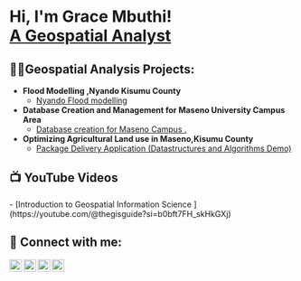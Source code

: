 <h1>Hi, I'm Grace Mbuthi! <br/> <a href="https://www.linkedin.com/in/grace-mbuthi-5a9613360?utm_source=share&utm_campaign=share_via&utm_content=profile&utm_medium=android_app
"> A Geospatial Analyst</a>
<h2>👨‍💻Geospatial Analysis Projects:</h2>

- <b>Flood Modelling ,Nyando Kisumu County</b>
  - [Nyando Flood modelling](https://github.com/GRACEMBUTHI/Flood-Modelling/tree/main)
- <b>Database Creation and Management for Maseno  University Campus Area</b>
  - [Database creation for Maseno Campus .](https://github.com/GRACEMBUTHI/Geodatabase-Creation-and-Management-for-Maseno-Campus-Kisumu./blob/main/README.md)
- <b>Optimizing Agricultural Land use in Maseno,Kisumu County </b>
  - [Package Delivery Application (Datastructures and Algorithms Demo)](https://github.com/joshmadakor1/Package-Delivery-Pathfinding-Algorithm)

<h2>📺 YouTube Videos</h2>
- [Introduction to Geospatial Information Science ](https://youtube.com/@thegisguide?si=b0bft7FH_skHkGXj)


<h2> 🤳 Connect with me:</h2>

<a href="https://www.youtube.com/@TheGISGuide" target="_blank">
  <img align="left" alt="Grace Mbuthi | YouTube" width="22px" src="https://cdn.jsdelivr.net/npm/simple-icons@v3/icons/youtube.svg" />
</a>

<a href="https://x.com/gracembuthi368?t=nZTJij5dGh5xwG_KqYfaww&s=09" target="_blank">
  <img align="left" alt="Grace Mbuthi | Twitter" width="22px" src="https://cdn.jsdelivr.net/npm/simple-icons@v3/icons/twitter.svg" />
</a>

<a href="https://www.linkedin.com/in/grace-mbuthi-5a9613360" target="_blank">
  <img align="left" alt="Grace Mbuthi | LinkedIn" width="22px" src="https://cdn.jsdelivr.net/npm/simple-icons@v3/icons/linkedin.svg" />
</a>

<a href="https://www.instagram.com/gwm_grace?igsh=bWtma3gydHJ5d3Q4" target="_blank">
  <img align="left" alt="Grace Mbuthi | Instagram" width="22px" src="https://cdn.jsdelivr.net/npm/simple-icons@v3/icons/instagram.svg" />
</a>
<br><br>

[twitter]: https://x.com/gracembuthi368?t=nZTJij5dGh5xwG_KqYfaww&s=09

[youtube]: https://www.youtube.com/@TheGISGuide

[instagram]: https://www.instagram.com/gwm_grace?igsh=bWtma3gydHJ5d3Q4

[linkedin]: https://www.linkedin.com/in/grace-mbuthi-5a9613360


